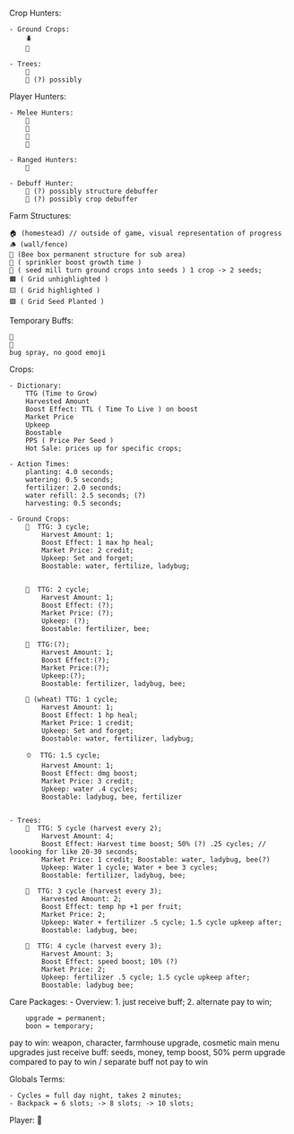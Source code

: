 Crop Hunters: 

    - Ground Crops:
        🪲 
        🐜

    - Trees:
        🦫 
        🦇 (?) possibly


Player Hunters:

    - Melee Hunters:
        🐺
        🦀
        🦊
        🧟

    - Ranged Hunters:
        🦂

    - Debuff Hunter:
        🦅 (?) possibly structure debuffer
        🦟 (?) possibly crop debuffer


Farm Structures:

    🏠 (homestead) // outside of game, visual representation of progress
    🪵 (wall/fence)
    🐝 (Bee box permanent structure for sub area)
    🎇 ( sprinkler boost growth time )
    🌱 ( seed mill turn ground crops into seeds ) 1 crop -> 2 seeds;
    🟫 ( Grid unhighlighted )
    🟨 ( Grid highlighted )
    🟩 ( Grid Seed Planted )

Temporary Buffs:

    🐝 
    🐞 
    bug spray, no good emoji

Crops:

    - Dictionary:
        TTG (Time to Grow)
        Harvested Amount
        Boost Effect: TTL ( Time To Live ) on boost
        Market Price
        Upkeep
        Boostable
        PPS ( Price Per Seed )
        Hot Sale: prices up for specific crops;

    - Action Times:
        planting: 4.0 seconds;
        watering: 0.5 seconds;
        fertilizer: 2.0 seconds;
        water refill: 2.5 seconds; (?)
        harvesting: 0.5 seconds;

    - Ground Crops: 
        🌽  TTG: 3 cycle;
            Harvest Amount: 1;
            Boost Effect: 1 max hp heal; 
            Market Price: 2 credit; 
            Upkeep: Set and forget; 
            Boostable: water, fertilize, ladybug;
            
        
        🍓  TTG: 2 cycle;
            Harvest Amount: 1;
            Boost Effect: (?);
            Market Price: (?);
            Upkeep: (?);
            Boostable: fertilizer, bee;

        🍉  TTG:(?);
            Harvest Amount: 1;
            Boost Effect:(?); 
            Market Price:(?); 
            Upkeep:(?);
            Boostable: fertilizer, ladybug, bee;
        
        🧇 (wheat) TTG: 1 cycle;
            Harvest Amount: 1; 
            Boost Effect: 1 hp heal; 
            Market Price: 1 credit; 
            Upkeep: Set and forget;
            Boostable: water, fertilizer, ladybug;
        
        🫑  TTG: 1.5 cycle; 
            Harvest Amount: 1;
            Boost Effect: dmg boost; 
            Market Price: 3 credit; 
            Upkeep: water .4 cycles; 
            Boostable: ladybug, bee, fertilizer

        
    - Trees:
        🍎  TTG: 5 cycle (harvest every 2);
            Harvest Amount: 4;
            Boost Effect: Harvest time boost; 50% (?) .25 cycles; // loooking for like 20-30 seconds;
            Market Price: 1 credit; Boostable: water, ladybug, bee(?)
            Upkeep: Water 1 cycle; Water + bee 3 cycles; 
            Boostable: fertilizer, ladybug, bee;

        🥑  TTG: 3 cycle (harvest every 3);
            Harvested Amount: 2; 
            Boost Effect: temp hp +1 per fruit;
            Market Price: 2; 
            Upkeep: Water + fertilizer .5 cycle; 1.5 cycle upkeep after;
            Boostable: ladybug, bee;
        
        🍌  TTG: 4 cycle (harvest every 3); 
            Harvest Amount: 3;
            Boost Effect: speed boost; 10% (?) 
            Market Price: 2; 
            Upkeep: fertilizer .5 cycle; 1.5 cycle upkeep after;
            Boostable: ladybug bee; 

Care Packages: 
    - Overview: 
        1. just receive buff;
        2. alternate pay to win;
        
        upgrade = permanent;
        boon = temporary;
    
pay to win: weapon, character, farmhouse upgrade, cosmetic main menu upgrades
just receive buff: seeds, money, temp boost, 50% perm upgrade compared to pay to win / separate buff not pay to win

Globals Terms:

    - Cycles = full day night, takes 2 minutes;
    - Backpack = 6 slots; -> 8 slots; -> 10 slots;

Player: 
🐰
